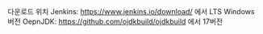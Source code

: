 다운로드 위치
Jenkins: https://www.jenkins.io/download/ 에서 LTS Windows 버전
OepnJDK: https://github.com/ojdkbuild/ojdkbuild 에서 17버전
